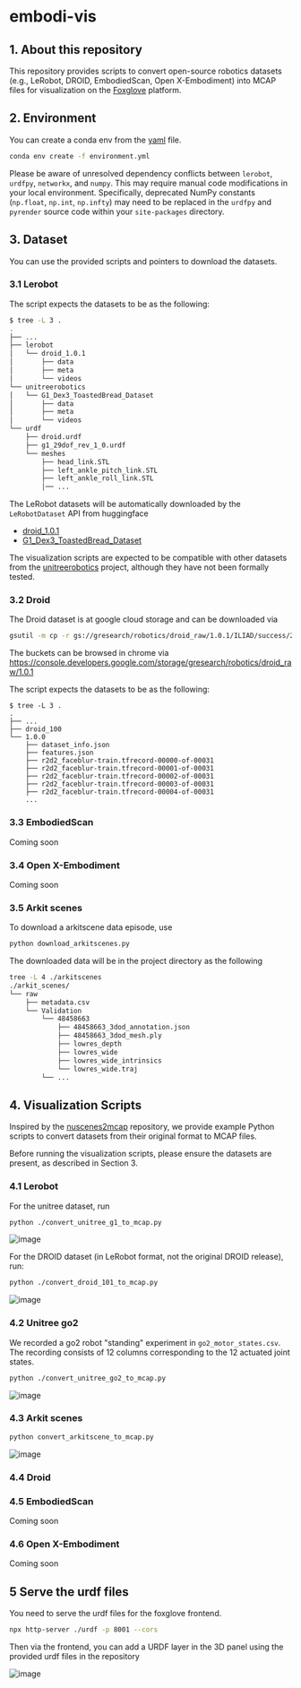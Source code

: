 # embodi-vis

## 1. About this repository

This repository provides scripts to convert open-source robotics datasets (e.g., LeRobot, DROID, EmbodiedScan, Open X-Embodiment) into MCAP files for visualization on the [Foxglove](https://app.foxglove.dev/) platform. 


## 2. Environment
You can create a conda env from the [yaml](./environment.yml) file.  
```sh
conda env create -f environment.yml
```

Please be aware of unresolved dependency conflicts between `lerobot`, `urdfpy`, `networkx`, and `numpy`. This may require manual code modifications in your local environment. Specifically, deprecated NumPy constants (`np.float`, `np.int`, `np.infty`) may need to be replaced in the `urdfpy` and `pyrender` source code within your `site-packages` directory.

## 3. Dataset
You can use the provided scripts and pointers to download the datasets.   


### 3.1 Lerobot
The script expects the datasets to be as the following:
```sh
$ tree -L 3 .
.
├── ...
├── lerobot
│   └── droid_1.0.1
│       ├── data
│       ├── meta
│       └── videos
└── unitreerobotics
│   └── G1_Dex3_ToastedBread_Dataset
│       ├── data
│       ├── meta
│       └── videos
└── urdf
    ├── droid.urdf
    ├── g1_29dof_rev_1_0.urdf
    └── meshes
        ├── head_link.STL
        ├── left_ankle_pitch_link.STL
        ├── left_ankle_roll_link.STL
        │── ...
```

The LeRobot datasets will be automatically downloaded by the `LeRobotDataset` API from huggingface  
- [droid_1.0.1](https://huggingface.co/datasets/lerobot/droid_1.0.1)
- [G1_Dex3_ToastedBread_Dataset](https://huggingface.co/datasets/unitreerobotics/G1_Dex3_ToastedBread_Dataset)

The visualization scripts are expected to be compatible with other datasets from the [unitreerobotics](https://huggingface.co/unitreerobotics) project, although they have not been formally tested.

### 3.2 Droid
The Droid dataset is at google cloud storage and can be downloaded via
```sh
gsutil -m cp -r gs://gresearch/robotics/droid_raw/1.0.1/ILIAD/success/2023-06-11/Sun_Jun_11_15:52:37_2023 data/
```
The buckets can be browsed in chrome via https://console.developers.google.com/storage/gresearch/robotics/droid_raw/1.0.1

The script expects the datasets to be as the following:
```
$ tree -L 3 .
.
├── ...
├── droid_100
└── 1.0.0
    ├── dataset_info.json
    ├── features.json
    ├── r2d2_faceblur-train.tfrecord-00000-of-00031
    ├── r2d2_faceblur-train.tfrecord-00001-of-00031
    ├── r2d2_faceblur-train.tfrecord-00002-of-00031
    ├── r2d2_faceblur-train.tfrecord-00003-of-00031
    ├── r2d2_faceblur-train.tfrecord-00004-of-00031
    ...
```


### 3.3 EmbodiedScan
Coming soon

### 3.4 Open X-Embodiment
Coming soon


### 3.5 Arkit scenes
To download a arkitscene data episode, use
```sh
python download_arkitscenes.py
```

The downloaded data will be in the project directory as the following
```sh
tree -L 4 ./arkitscenes
./arkit_scenes/
└── raw
    ├── metadata.csv
    └── Validation
        └── 48458663
            ├── 48458663_3dod_annotation.json
            ├── 48458663_3dod_mesh.ply
            ├── lowres_depth
            ├── lowres_wide
            ├── lowres_wide_intrinsics
            └── lowres_wide.traj
        └── ...
```

## 4. Visualization Scripts
Inspired by the [nuscenes2mcap](https://github.com/foxglove/nuscenes2mcap) repository, we provide example Python scripts to convert datasets from their original format to MCAP files.  

Before running the visualization scripts, please ensure the datasets are present, as described in Section 3.

### 4.1 Lerobot 
For the unitree dataset, run
```sh
python ./convert_unitree_g1_to_mcap.py
```
![image](docs/unitree_g1.png)


For the DROID dataset (in LeRobot format, not the original DROID release), run:
```sh
python ./convert_droid_101_to_mcap.py
```
![image](docs/droid_101.png)


### 4.2 Unitree go2
We recorded a go2 robot "standing" experiment in `go2_motor_states.csv`. The recording consists of 12 columns corresponding to the 12 actuated joint states.
```sh
python ./convert_unitree_go2_to_mcap.py
```
![image](docs/unitree_go2.png)

### 4.3 Arkit scenes
```sh
python convert_arkitscene_to_mcap.py 
```
![image](docs/arkit_scene.png)


### 4.4 Droid


### 4.5 EmbodiedScan
Coming soon

### 4.6 Open X-Embodiment
Coming soon


## 5 Serve the urdf files
You need to serve the urdf files for the foxglove frontend. 

```sh
npx http-server ./urdf -p 8001 --cors
```
Then via the frontend, you can add a URDF layer in the 3D panel using the provided urdf files in the repository

![image](docs/urdf_serve.png)
